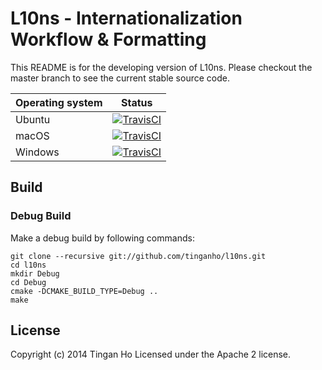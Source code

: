 
L10ns - Internationalization Workflow & Formatting
==============

This README is for the developing version of L10ns. Please checkout the master branch to see the current stable source code.


Operating system | Status
---------------- | ----------
Ubuntu | [![TravisCI](https://img.shields.io/travis/tinganho/l10ns/master.svg)](https://travis-ci.org/tinganho/l10ns)
macOS | [![TravisCI](https://img.shields.io/travis/tinganho/l10ns/master.svg)](https://travis-ci.org/tinganho/l10ns)
Windows | [![TravisCI](https://img.shields.io/travis/tinganho/l10ns/master.svg)](https://travis-ci.org/tinganho/l10ns)

## Build

### Debug Build
Make a debug build by following commands:
```
git clone --recursive git://github.com/tinganho/l10ns.git
cd l10ns
mkdir Debug
cd Debug
cmake -DCMAKE_BUILD_TYPE=Debug ..
make
```
## License
Copyright (c) 2014 Tingan Ho
Licensed under the Apache 2 license.
